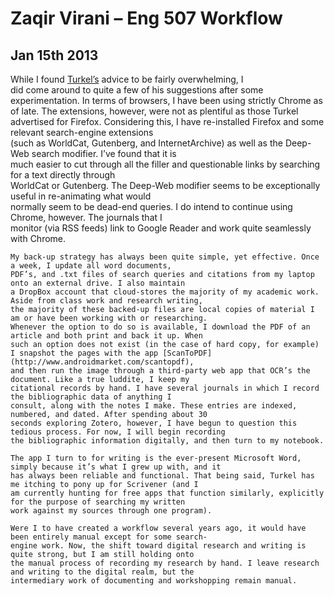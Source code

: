 # Zaqir Virani – Eng 507 Workflow
## Jan 15th 2013

   While I found [Turkel’s](http://www.williamjturkel.com "Turkel's Blog") advice to be fairly overwhelming, I  
	did come around to quite a few of his suggestions after some experimentation. In terms of browsers, I have 
	been using strictly Chrome as of late. The	extensions, however, were not as plentiful as those Turkel  
	advertised for Firefox. Considering this, I have re-installed  Firefox and some relevant search-engine extensions  
	(such as WorldCat, Gutenberg, and InternetArchive) as well as the Deep-Web search modifier. I’ve found that it is  
	much easier to cut through all the filler and questionable links by searching for a text directly through  
	WorldCat or Gutenberg. The Deep-Web modifier seems to be exceptionally useful in re-animating what would  
	normally seem to be dead-end queries. I do intend to continue using Chrome, however. The journals that I  
	monitor (via RSS feeds) link to Google Reader and work quite seamlessly with Chrome.  
	
 	My back-up strategy has always been quite simple, yet effective. Once a week, I update all word documents,  
	PDF’s, and .txt files of search queries and citations from my laptop onto an external drive. I also maintain  
	a DropBox account that cloud-stores the majority of my academic work. Aside from class work and research writing,  
	the majority of these backed-up files are local copies of material I am or have been working with or researching.  
	Whenever the option to do so is available, I download the PDF of an article and both print and back it up. When  
	such an option does not exist (in the case of hard copy, for example) I snapshot the pages with the app [ScanToPDF](http://www.androidmarket.com/scantopdf),  
	and then run the image through a third-party web app that OCR’s the document. Like a true luddite, I keep my  
	citational records by hand. I have several journals in which I record the bibliographic data of anything I  
	consult, along with the notes I make. These entries are indexed, numbered, and dated. After spending about 30  
	seconds exploring Zotero, however, I have begun to question this tedious process. For now, I will begin recording  
	the bibliographic information digitally, and then turn to my notebook. 
	
 	The app I turn to for writing is the ever-present Microsoft Word, simply because it’s what I grew up with, and it  
	has always been reliable and functional. That being said, Turkel has me itching to pony up for Scrivener (and I  
	am currently hunting for free apps that function similarly, explicitly for the purpose of searching my written  
	work against my sources through one program). 
	
 	Were I to have created a workflow several years ago, it would have been entirely manual except for some search-  
	engine work. Now, the shift toward digital research and writing is quite strong, but I am still holding onto  
	the manual process of recording my research by hand. I leave research and writing to the digital realm, but the  
	intermediary work of documenting and workshopping remain manual.

